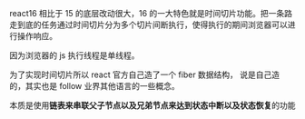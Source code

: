 react16 相比于 15 的底层改动很大，16 的一大特色就是时间切片功能。把一条路走到底的任务通过时间切片分为多个切片间断执行，使得执行的期间浏览器可以进行操作响应。

因为浏览器的 js 执行线程是单线程。

为了实现时间切片所以 react 官方自己造了一个 fiber 数据结构，
说是自己造的，其实也是 follow 业界其他语言的一些概念。

本质是使用**链表来串联父子节点以及兄弟节点来达到状态中断以及状态恢复**的功能

